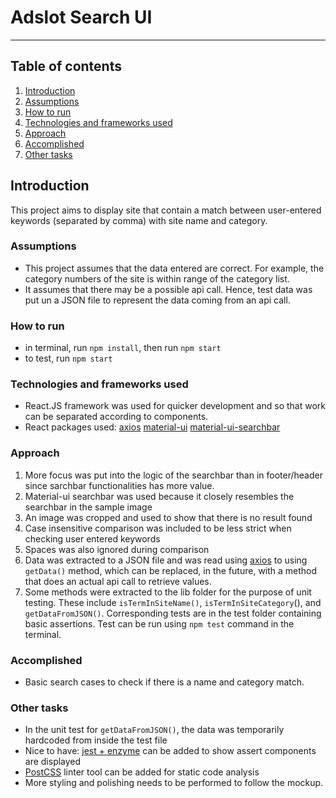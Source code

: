# Adslot Search UI

----
## Table of contents
1. [Introduction](#introduction)
2. [Assumptions](#assumptions)
3. [How to run](#wow-to-run)
4. [Technologies and frameworks used](#technologies-and-frameworks-used)
5. [Approach](#approach)
6. [Accomplished](#accomplished)
7. [Other tasks](#other-tasks)

## Introduction
This project aims to display site that contain a match between user-entered keywords (separated by comma) with site name and category.

### Assumptions
* This project assumes that the data entered are correct. For example, the category numbers of the site is within range of the category list.
* It assumes that there may be a possible api call. Hence, test data was put un a JSON file to represent the data coming from an api call.

### How to run
* in terminal, run `npm install`, then run `npm start`
* to test, run `npm start`

### Technologies and frameworks used

* React.JS framework was used for quicker development and so that work can be separated according to components.
* React packages used:
[axios](https://www.npmjs.com/package/axios)
[material-ui](https://github.com/callemall/material-ui)
[material-ui-searchbar](https://www.npmjs.com/package/material-ui-search-bar)

### Approach
1. More focus was put into the logic of the searchbar than in footer/header since sarchbar functionalities has more value.
2. Material-ui searchbar was used because it closely resembles the searchbar in the sample image
3. An image was cropped and used to show that there is no result found
4. Case insensitive comparison was included to be less strict when checking user entered keywords
5. Spaces was also ignored during comparison
6. Data was extracted to a JSON file and was read using [axios](https://www.npmjs.com/package/axios) to using `getData()` method, which can be replaced, in the future, with a method that does an actual api call to retrieve values.
7. Some methods were extracted to the lib folder for the purpose of unit testing. These include `isTermInSiteName()`, `isTermInSiteCategory`(), and `getDataFromJSON()`. Corresponding tests are in the test folder containing basic assertions. Test can be run using `npm test` command in the terminal.

###  Accomplished
* Basic search cases to check if there is a name and category match.

### Other tasks

- In the unit test for `getDataFromJSON()`, the data was temporarily hardcoded from inside the test file
- Nice to have: [jest + enzyme](https://www.npmjs.com/package/jest-enzyme) can be added to show assert components are displayed
- [PostCSS](https://github.com/postcss/postcss) linter tool can be added for static code analysis
- More styling and polishing needs to be performed to follow the mockup.
